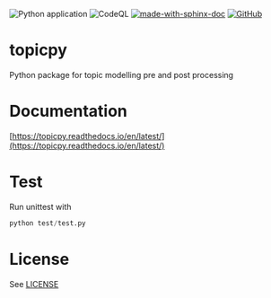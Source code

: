 ![Python application](https://github.com/fvalle1/topicpy/workflows/Python%20application/badge.svg)
![CodeQL](https://github.com/fvalle1/topicpy/workflows/CodeQL/badge.svg)
[![made-with-sphinx-doc](https://img.shields.io/badge/Made%20with-Sphinx-1f425f.svg)](https://topicpy.readthedocs.io/en/latest/)
[![GitHub](https://img.shields.io/github/license/fvalle1/topicpy)](LICENSE)

# topicpy
Python package for topic modelling pre and post processing

# Documentation
[https://topicpy.readthedocs.io/en/latest/](https://topicpy.readthedocs.io/en/latest/)

# Test
Run unittest with

``` python
python test/test.py
```

# License
See [LICENSE](LICENSE)
